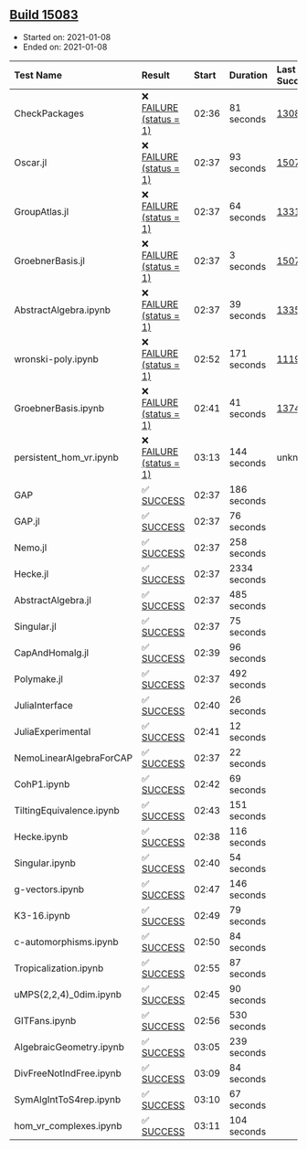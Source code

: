 ## [Build 15083](https://oscarci.mathematik.uni-kl.de/job/oscar/15083/)

* Started on: 2021-01-08
* Ended on: 2021-01-08

| Test Name    | Result | Start | Duration | Last Success | First Failure |
|:-------------|:-------|:------|:---------|:-------------|:--------------|
| CheckPackages | ❌ [FAILURE (status = 1)](https://oscarci.mathematik.uni-kl.de/job/oscar/15083/artifact/logs/build-15083/CheckPackages.log) | 02:36 | 81 seconds | [13085](https://oscarci.mathematik.uni-kl.de/job/oscar/13085/) | [13086](https://oscarci.mathematik.uni-kl.de/job/oscar/13086/) |
| Oscar.jl | ❌ [FAILURE (status = 1)](https://oscarci.mathematik.uni-kl.de/job/oscar/15083/artifact/logs/build-15083/Oscar.jl.log) | 02:37 | 93 seconds | [15079](https://oscarci.mathematik.uni-kl.de/job/oscar/15079/) | [15080](https://oscarci.mathematik.uni-kl.de/job/oscar/15080/) |
| GroupAtlas.jl | ❌ [FAILURE (status = 1)](https://oscarci.mathematik.uni-kl.de/job/oscar/15083/artifact/logs/build-15083/GroupAtlas.jl.log) | 02:37 | 64 seconds | [13311](https://oscarci.mathematik.uni-kl.de/job/oscar/13311/) | [13312](https://oscarci.mathematik.uni-kl.de/job/oscar/13312/) |
| GroebnerBasis.jl | ❌ [FAILURE (status = 1)](https://oscarci.mathematik.uni-kl.de/job/oscar/15083/artifact/logs/build-15083/GroebnerBasis.jl.log) | 02:37 | 3 seconds | [15079](https://oscarci.mathematik.uni-kl.de/job/oscar/15079/) | [15080](https://oscarci.mathematik.uni-kl.de/job/oscar/15080/) |
| AbstractAlgebra.ipynb | ❌ [FAILURE (status = 1)](https://oscarci.mathematik.uni-kl.de/job/oscar/15083/artifact/logs/build-15083/AbstractAlgebra.ipynb.log) | 02:37 | 39 seconds | [13355](https://oscarci.mathematik.uni-kl.de/job/oscar/13355/) | [13356](https://oscarci.mathematik.uni-kl.de/job/oscar/13356/) |
| wronski-poly.ipynb | ❌ [FAILURE (status = 1)](https://oscarci.mathematik.uni-kl.de/job/oscar/15083/artifact/logs/build-15083/wronski-poly.ipynb.log) | 02:52 | 171 seconds | [11192](https://oscarci.mathematik.uni-kl.de/job/oscar/11192/) | [11193](https://oscarci.mathematik.uni-kl.de/job/oscar/11193/) |
| GroebnerBasis.ipynb | ❌ [FAILURE (status = 1)](https://oscarci.mathematik.uni-kl.de/job/oscar/15083/artifact/logs/build-15083/GroebnerBasis.ipynb.log) | 02:41 | 41 seconds | [13748](https://oscarci.mathematik.uni-kl.de/job/oscar/13748/) | [13749](https://oscarci.mathematik.uni-kl.de/job/oscar/13749/) |
| persistent_hom_vr.ipynb | ❌ [FAILURE (status = 1)](https://oscarci.mathematik.uni-kl.de/job/oscar/15083/artifact/logs/build-15083/persistent_hom_vr.ipynb.log) | 03:13 | 144 seconds | unknown | unknown |
| GAP | ✅ [SUCCESS](https://oscarci.mathematik.uni-kl.de/job/oscar/15083/artifact/logs/build-15083/GAP.log) | 02:37 | 186 seconds |  |  |
| GAP.jl | ✅ [SUCCESS](https://oscarci.mathematik.uni-kl.de/job/oscar/15083/artifact/logs/build-15083/GAP.jl.log) | 02:37 | 76 seconds |  |  |
| Nemo.jl | ✅ [SUCCESS](https://oscarci.mathematik.uni-kl.de/job/oscar/15083/artifact/logs/build-15083/Nemo.jl.log) | 02:37 | 258 seconds |  |  |
| Hecke.jl | ✅ [SUCCESS](https://oscarci.mathematik.uni-kl.de/job/oscar/15083/artifact/logs/build-15083/Hecke.jl.log) | 02:37 | 2334 seconds |  |  |
| AbstractAlgebra.jl | ✅ [SUCCESS](https://oscarci.mathematik.uni-kl.de/job/oscar/15083/artifact/logs/build-15083/AbstractAlgebra.jl.log) | 02:37 | 485 seconds |  |  |
| Singular.jl | ✅ [SUCCESS](https://oscarci.mathematik.uni-kl.de/job/oscar/15083/artifact/logs/build-15083/Singular.jl.log) | 02:37 | 75 seconds |  |  |
| CapAndHomalg.jl | ✅ [SUCCESS](https://oscarci.mathematik.uni-kl.de/job/oscar/15083/artifact/logs/build-15083/CapAndHomalg.jl.log) | 02:39 | 96 seconds |  |  |
| Polymake.jl | ✅ [SUCCESS](https://oscarci.mathematik.uni-kl.de/job/oscar/15083/artifact/logs/build-15083/Polymake.jl.log) | 02:37 | 492 seconds |  |  |
| JuliaInterface | ✅ [SUCCESS](https://oscarci.mathematik.uni-kl.de/job/oscar/15083/artifact/logs/build-15083/JuliaInterface.log) | 02:40 | 26 seconds |  |  |
| JuliaExperimental | ✅ [SUCCESS](https://oscarci.mathematik.uni-kl.de/job/oscar/15083/artifact/logs/build-15083/JuliaExperimental.log) | 02:41 | 12 seconds |  |  |
| NemoLinearAlgebraForCAP | ✅ [SUCCESS](https://oscarci.mathematik.uni-kl.de/job/oscar/15083/artifact/logs/build-15083/NemoLinearAlgebraForCAP.log) | 02:37 | 22 seconds |  |  |
| CohP1.ipynb | ✅ [SUCCESS](https://oscarci.mathematik.uni-kl.de/job/oscar/15083/artifact/logs/build-15083/CohP1.ipynb.log) | 02:42 | 69 seconds |  |  |
| TiltingEquivalence.ipynb | ✅ [SUCCESS](https://oscarci.mathematik.uni-kl.de/job/oscar/15083/artifact/logs/build-15083/TiltingEquivalence.ipynb.log) | 02:43 | 151 seconds |  |  |
| Hecke.ipynb | ✅ [SUCCESS](https://oscarci.mathematik.uni-kl.de/job/oscar/15083/artifact/logs/build-15083/Hecke.ipynb.log) | 02:38 | 116 seconds |  |  |
| Singular.ipynb | ✅ [SUCCESS](https://oscarci.mathematik.uni-kl.de/job/oscar/15083/artifact/logs/build-15083/Singular.ipynb.log) | 02:40 | 54 seconds |  |  |
| g-vectors.ipynb | ✅ [SUCCESS](https://oscarci.mathematik.uni-kl.de/job/oscar/15083/artifact/logs/build-15083/g-vectors.ipynb.log) | 02:47 | 146 seconds |  |  |
| K3-16.ipynb | ✅ [SUCCESS](https://oscarci.mathematik.uni-kl.de/job/oscar/15083/artifact/logs/build-15083/K3-16.ipynb.log) | 02:49 | 79 seconds |  |  |
| c-automorphisms.ipynb | ✅ [SUCCESS](https://oscarci.mathematik.uni-kl.de/job/oscar/15083/artifact/logs/build-15083/c-automorphisms.ipynb.log) | 02:50 | 84 seconds |  |  |
| Tropicalization.ipynb | ✅ [SUCCESS](https://oscarci.mathematik.uni-kl.de/job/oscar/15083/artifact/logs/build-15083/Tropicalization.ipynb.log) | 02:55 | 87 seconds |  |  |
| uMPS(2,2,4)_0dim.ipynb | ✅ [SUCCESS](https://oscarci.mathematik.uni-kl.de/job/oscar/15083/artifact/logs/build-15083/uMPS-2-2-4-_0dim.ipynb.log) | 02:45 | 90 seconds |  |  |
| GITFans.ipynb | ✅ [SUCCESS](https://oscarci.mathematik.uni-kl.de/job/oscar/15083/artifact/logs/build-15083/GITFans.ipynb.log) | 02:56 | 530 seconds |  |  |
| AlgebraicGeometry.ipynb | ✅ [SUCCESS](https://oscarci.mathematik.uni-kl.de/job/oscar/15083/artifact/logs/build-15083/AlgebraicGeometry.ipynb.log) | 03:05 | 239 seconds |  |  |
| DivFreeNotIndFree.ipynb | ✅ [SUCCESS](https://oscarci.mathematik.uni-kl.de/job/oscar/15083/artifact/logs/build-15083/DivFreeNotIndFree.ipynb.log) | 03:09 | 84 seconds |  |  |
| SymAlgIntToS4rep.ipynb | ✅ [SUCCESS](https://oscarci.mathematik.uni-kl.de/job/oscar/15083/artifact/logs/build-15083/SymAlgIntToS4rep.ipynb.log) | 03:10 | 67 seconds |  |  |
| hom_vr_complexes.ipynb | ✅ [SUCCESS](https://oscarci.mathematik.uni-kl.de/job/oscar/15083/artifact/logs/build-15083/hom_vr_complexes.ipynb.log) | 03:11 | 104 seconds |  |  |
